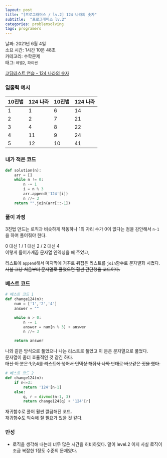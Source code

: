 ```yaml
---
layout: post
title: "[프로그래머스 / lv.2] 124 나라의 숫자"
subtitle:  "프로그래머스 lv.2"
categories: problemsolving
tags: programers
---
```


날짜: 2021년 6월 4일  
소요 시간: 1시간 10분 48초   
카테고리: 수학문제  
태그: `레벨2`, `파이썬`  


[코딩테스트 연습 - 124 나라의 숫자](https://programmers.co.kr/learn/courses/30/lessons/12899)

### 입출력 예시  

|10진법|124 나라|10진법|124 나라|
|---|---|---|---|
|1|1|6|14|
|2|2|7|21|
|3|4|8|22|
|4|11|9|24|
|5|12|10|41|  
    
### 내가 적은 코드

```python
def solution(n):
    arr = []
    while n != 0:
        n -= 1
        i = n % 3
        arr.append('124'[i])
        n //= 3
    return "".join(arr[::-1])
```

### 풀이 과정  
  
3진법 만드는 로직과 비슷하게 작동하나 1의 자리 수가 0이 없다는 점을 감안해서 `n-1`을 하여 풀어줘야 한다.  
  
0 대신 1 / 1 대신 2 / 2 대신 4  
이렇게 들어가게끔 문자열 인덱싱을 해 주었고,  

리스트에 `append`해서 마지막에 거꾸로 뒤집은 리스트를 `join`함수로 문자열화 시켰다.  
~~사실 그냥 처음부터 문자열로 풀었으면 훨씬 간단했을 코드이다.~~
  
### 베스트 코드

```python
# 베스트 코드 1
def change124(n):
    num = ['1','2','4']
    answer = ""

    while n > 0:
        n -= 1
        answer = num[n % 3] + answer
        n //= 3

    return answer
```
  
나와 같은 방식으로 풀었으나 나는 리스트로 풀었고 이 분은 문자열으로 풀었다.  
문자열이 좀더 효율적인 것 같긴 하다.  
~~대신 이 분은 1,2,4를 리스트에 넣어서 인덱싱 해줘서 나와 반대로 바보같은 짓을 했다.~~
  
```python
# 베스트 코드 2
def change124(n):
    if n<=3:
        return '124'[n-1]
    else:
        q, r = divmod(n-1, 3) 
        return change124(q) + '124'[r]
```
  
재귀함수로 풀어 훨씬 깔끔해진 코드.  
재귀함수도 익숙해 질 필요가 있을 것 같다.  
  
### 반성
- 로직을 생각해 내는데 너무 많은 시간을 허비하였다. 말이 level.2 이지 사실 로직이 조금 복잡한 1정도 수준의 문제였다.  
  


